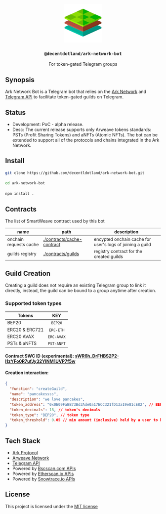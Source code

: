 <p align="center">
  <a href="https://decent.land">
    <img src="./img/logo25.png" height="124">
  </a>
  <h3 align="center"><code>@decentdotland/ark-network-bot</code></h3>
  <p align="center">For token-gated Telegram groups</p>
</p>

## Synopsis
Ark Network Bot is a Telegram bot that relies on the [Ark Network](https://github.com/decentldotland/ark-network) and [Telegram API](https://core.telegram.org/) to facilitate token-gated guilds on Telegram.

## Status
- Development: PoC - alpha release.
- Desc: The current release supports only Arweave tokens standards: PSTs (Profit Sharing Tokens) and aNFTs (Atomic NFTs). The bot can be extended to support
all of the protocols and chains integrated in the Ark Network.

## Install
```sh
git clone https://github.com/decentldotland/ark-network-bot.git

cd ark-network-bot

npm install .
```

## Contracts 
The list of SmartWeave contract used by this bot

| name  | path | description |
| ------------- |-------------| ------------- |
| onchain requests cache      | [./contracts/cache-contract](./contracts/cache-contract) | encypted onchain cache for user's logs of joining a guild |
| guilds registry      | [./contracts/guilds](./contracts/guilds)    | registry contract for the created guilds |


## Guild Creation
Creating a guild does not require an existing Telegram group to link it directly, instead, the guild can be bound to a group anytime after creation.

### Supported token types

| Tokens  | KEY |
| ------------- |:-------------:|
| BEP20 | `BEP20` |
| ERC20 & ERC721      | `ERC-ETH`     |
| ERC20 AVAX | `ERC-AVAX` |
| PSTs & aNFTS      | `PST-ANFT`     |

#### Contract SWC ID (experimental): [sWR6h_DrFHBS2P2-l1zYFo0R7ufJy32YINM1UVP7f5w](https://viewblock.io/arweave/address/sWR6h_DrFHBS2P2-l1zYFo0R7ufJy32YINM1UVP7f5w?tab=state)
#### Creation interaction:

```json
{
  "function": "createGuild",
  "name": "pancakessss",
  "description": "we love pancakes",
  "token_address": "0x0E09FaBB73Bd3Ade0a17ECC321fD13a19e81cE82", // BEP20 $CAKE contract address
  "token_decimals": 18, // token's decimals
  "token_type": "BEP20", // token type
  "token_threshold": 0.05 // min amount (inclusive) held by a user to be able to join the guild
}

```

## Tech Stack
- [Ark Protocol](https://github.com/decentldotland/ark-network)
- [Arweave Network](https://arweave.org)
- [Telegram API](https://core.telegram.org/)
- Powered by [Bscscan.com APIs](https://docs.bscscan.com/)
- Powered by [Etherscan.io APIs](https://docs.etherscan.io/)
- Powered by [Snowtrace.io APIs](https://docs.snowtrace.io/)


## License
This project is licensed under the [MIT license](./LICENSE)
